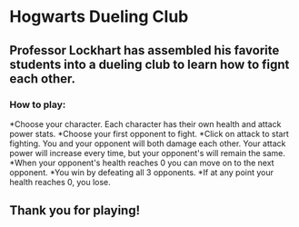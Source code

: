 # Hogwarts Dueling Club

## Professor Lockhart has assembled his favorite students into a dueling club to learn how to fignt each other.

### How to play:

*Choose your character. Each character has their own health and attack power stats.
*Choose your first opponent to fight.
*Click on attack to start fighting. You and your opponent will both damage each other. Your attack power will increase every time, but your opponent's will remain the same.
*When your opponent's health reaches 0 you can move on to the next opponent.
*You win by defeating all 3 opponents.
*If at any point your health reaches 0, you lose.

## Thank you for playing!